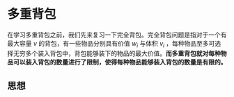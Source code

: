 # 多重背包

在学习多重背包之前，我们先来复习一下完全背包。完全背包问题是指对于一个有最大容量 $v$ 的背包，有一些物品分别具有价值 $w_i$ 与体积 $v_i$ ，每种物品至多可选择无穷多个装入背包中，背包能够装下的物品的最大价值。**而多重背包就对每种物品可以装入背包的数量进行了限制，使得每种物品能够装入背包的数量是有限的。**

## 思想